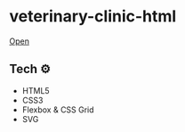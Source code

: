 # veterinary-clinic-html

[Open](https://ellinacv.github.io/veterinary-clinic-html/)

## Tech ⚙️

- HTML5
- CSS3
- Flexbox & CSS Grid
- SVG
